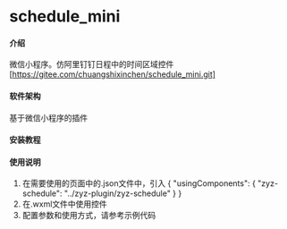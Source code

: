 # schedule_mini

#### 介绍
微信小程序。仿阿里钉钉日程中的时间区域控件 [https://gitee.com/chuangshixinchen/schedule_mini.git]

#### 软件架构
基于微信小程序的插件


#### 安装教程


#### 使用说明

1.  在需要使用的页面中的.json文件中，引入
    {
      "usingComponents": {
        "zyz-schedule": "../zyz-plugin/zyz-schedule"
      }
    }
2.  在.wxml文件中使用控件
    <zyz-schedule class="schedule" schedules="{{scheduleList}}" scheduleConfig="{{scheduleConfig}}" bind:scheduleClick="scheduleClick"/>
3.  配置参数和使用方式，请参考示例代码

